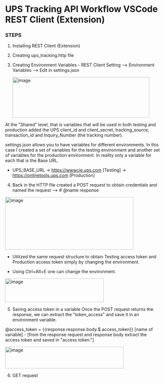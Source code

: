  # UPS Tracking API Workflow VSCode REST Client (Extension)

### STEPS 

1. Installing REST Client (Extension)
2. Creating ups_tracking.http file
3. Creating Environment Variables - REST Client Setting --> Environment Variables --> Edit in settings.json
   
   <img width="443" height="131" alt="image" src="https://github.com/user-attachments/assets/ece9e9f1-09b8-4360-853e-22ac33c04c0e" />

At the "Shared" level, that is variables that will be used in both testing and production added the UPS client_id and client_secret, tracking_source, transaction_id
and Inquiry_Number (the tracking number). 

settings.json allows you to have variables for different environments. In this case I created a set of variables for the testing environment and another set of variables for 
the production environment. In reality only a variable for each that is the Base URL.
* UPS_BASE_URL -> https://wwwcie.ups.com [Testing] ->  https://onlinetools.ups.com [Production]


4. Back in the HTTP file created a POST request to obtain credentials and named the request --> # @name response
   
<img width="415" height="170" alt="image" src="https://github.com/user-attachments/assets/de9a1dd4-af49-46d5-8305-1326d341c6b7" />


 * Utilized the same request structure to obtain Testing access token and Production access token simply by changing the environment.
 
 * Using Ctrl+Alt+E one can change the environment.
  <img width="319" height="77" alt="image" src="https://github.com/user-attachments/assets/77418b46-bd63-4bb6-9eaa-a12d8724965b" />
  
5. Saving access token in a variable
Once the POST request returns the response, we can extract the "token_access" and save it in an environment variable.

@access_token =    {{response.response.body.$.access_token}}
[name of variable] - [from the response request and response body extract the access token and saved in "access token."]

<img width="383" height="70" alt="image" src="https://github.com/user-attachments/assets/1fbc01aa-166b-4fb7-a7f3-22fe4cca03c6" />


6. GET request
